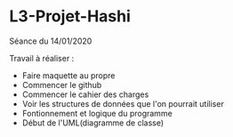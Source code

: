 # L3-Projet-Hashi

Séance du 14/01/2020

Travail à réaliser :

  - Faire maquette au propre
  - Commencer le github
  - Commencer le cahier des charges
  - Voir les structures de données que l'on pourrait utiliser
  - Fontionnement et logique du programme
  - Début de l'UML(diagramme de classe)
  
 
